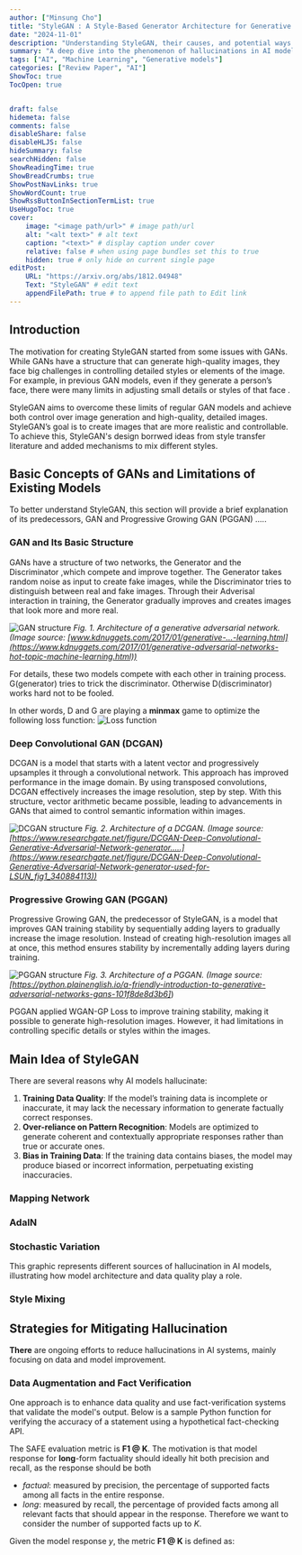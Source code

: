 ```yaml
---
author: ["Minsung Cho"]
title: "StyleGAN : A Style-Based Generator Architecture for Generative Adversarial Networks"
date: "2024-11-01"
description: "Understanding StyleGAN, their causes, and potential ways to mitigate them."
summary: "A deep dive into the phenomenon of hallucinations in AI models, exploring causes, consequences, and mitigation strategies."
tags: ["AI", "Machine Learning", "Generative models"]
categories: ["Review Paper", "AI"]
ShowToc: true
TocOpen: true


draft: false
hidemeta: false
comments: false
disableShare: false
disableHLJS: false
hideSummary: false
searchHidden: false
ShowReadingTime: true
ShowBreadCrumbs: true
ShowPostNavLinks: true
ShowWordCount: true
ShowRssButtonInSectionTermList: true
UseHugoToc: true
cover:
    image: "<image path/url>" # image path/url
    alt: "<alt text>" # alt text
    caption: "<text>" # display caption under cover
    relative: false # when using page bundles set this to true
    hidden: true # only hide on current single page
editPost:
    URL: "https://arxiv.org/abs/1812.04948"
    Text: "StyleGAN" # edit text
    appendFilePath: true # to append file path to Edit link
---
```









## Introduction

The motivation for creating StyleGAN started from some issues with GANs. While GANs have a structure that can generate high-quality images, they face big challenges in controlling detailed styles or elements of the image. For example, in previous GAN models, even if they generate a person’s face, there were many limits in adjusting small details or styles of that face .

StyleGAN aims to overcome these limits of regular GAN models and achieve both control over image generation and high-quality, detailed images. StyleGAN’s goal is to create images that are more realistic and controllable. To achieve this, StyleGAN's design borrwed ideas from style transfer literature and added mechanisms to mix different styles.




## Basic Concepts of GANs and Limitations of Existing Models

To better understand StyleGAN, this section will provide a brief explanation of its predecessors, GAN and Progressive Growing GAN (PGGAN) .....

### GAN and Its Basic Structure

GANs have a structure of two networks, the Generator and the Discriminator ,which compete and improve together. The Generator takes random noise as input to create fake images, while the Discriminator tries to distinguish between real and fake images. Through their Adverisal interaction in training, the Generator gradually improves and creates images that look more and more real.

![GAN structure](/image/stylegan/ganstructure.png)
*Fig. 1. Architecture of a generative adversarial network. (Image source: [www.kdnuggets.com/2017/01/generative-...-learning.html](https://www.kdnuggets.com/2017/01/generative-adversarial-networks-hot-topic-machine-learning.html))*

For details, these two models compete with each other in training process. G(generator) tries to trick the discriminator. Otherwise D(discriminator) works hard not to be fooled.

In other words, D and G are playing a **minmax** game to optimize the following loss function: 
![Loss function](/image/stylegan/minmaxgame.png)


### Deep Convolutional GAN (DCGAN)

DCGAN is a model that starts with a latent vector and progressively upsamples it through a convolutional network. This approach has improved performance in the image domain. By using transposed convolutions, DCGAN effectively increases the image resolution, step by step. With this structure, vector arithmetic became possible, leading to advancements in GANs that aimed to control semantic information within images.

![DCGAN structure](/image/stylegan/dcganstructure.png)
*Fig. 2. Architecture of a DCGAN. (Image source: [https://www.researchgate.net/figure/DCGAN-Deep-Convolutional-Generative-Adversarial-Network-generator.....](https://www.researchgate.net/figure/DCGAN-Deep-Convolutional-Generative-Adversarial-Network-generator-used-for-LSUN_fig1_340884113))*


### Progressive Growing GAN (PGGAN)

Progressive Growing GAN, the predecessor of StyleGAN, is a model that improves GAN training stability by sequentially adding layers to gradually increase the image resolution. Instead of creating high-resolution images all at once, this method ensures stability by incrementally adding layers during training.

![PGGAN structure](/image/stylegan/pggan.png)
*Fig. 3. Architecture of a PGGAN. (Image source: [https://python.plainenglish.io/a-friendly-introduction-to-generative-adversarial-networks-gans-101f8de8d3b6]*)

PGGAN applied WGAN-GP Loss to improve training stability, making it possible to generate high-resolution images. However, it had limitations in controlling specific details or styles within the images.


## Main Idea of StyleGAN

There are several reasons why AI models hallucinate:

1. **Training Data Quality**: If the model’s training data is incomplete or inaccurate, it may lack the necessary information to generate factually correct responses.
2. **Over-reliance on Pattern Recognition**: Models are optimized to generate coherent and contextually appropriate responses rather than true or accurate ones.
3. **Bias in Training Data**: If the training data contains biases, the model may produce biased or incorrect information, perpetuating existing inaccuracies.


### Mapping Network



### AdaIN



### Stochastic Variation

This graphic represents different sources of hallucination in AI models, illustrating how model architecture and data quality play a role.




### Style Mixing




## Strategies for Mitigating Hallucination

**There** are ongoing efforts to reduce hallucinations in AI systems, mainly focusing on data and model improvement.

### Data Augmentation and Fact Verification

One approach is to enhance data quality and use fact-verification systems that validate the model's output. Below is a sample Python function for verifying the accuracy of a statement using a hypothetical fact-checking API.

The SAFE evaluation metric is **F1 @ K**. The motivation is that model response for **long**-form factuality should ideally hit both precision and recall, as the response should be both

- *factual*: measured by precision, the percentage of supported facts among all facts in the entire response.
- *long*: measured by recall, the percentage of provided facts among all relevant facts that should appear in the response. Therefore we want to consider the number of supported facts up to *K*.

Given the model response *y*, the metric **F1 @ K** is defined as:
